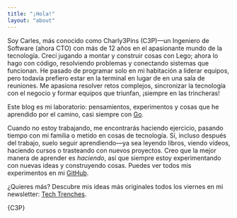 ```yaml
---
title: "¡Hola!"
layout: "about"
---
```


Soy Carles, más conocido como Charly3Pins (C3P)—un Ingeniero de Software (ahora CTO) con más de 12 años en el apasionante mundo de la tecnología.
Crecí jugando a montar y construir cosas con Lego; ahora lo hago con código, resolviendo problemas y conectando sistemas que funcionan.
He pasado de programar solo en mi habitación a liderar equipos, pero todavía prefiero estar en la terminal en lugar de en una sala de reuniones.
Me apasiona resolver retos complejos, sincronizar la tecnología con el negocio y formar equipos que triunfan, ¡siempre en las trincheras!

Este blog es mi laboratorio: pensamientos, experimentos y cosas que he aprendido por el camino, casi siempre con [Go](https://go.dev/).

Cuando no estoy trabajando, me encontrarás haciendo ejercicio, pasando tiempo con mi familia o metido en cosas de tecnología.
Sí, incluso después del trabajo, suelo seguir aprendiendo—ya sea leyendo libros, viendo vídeos, haciendo cursos o trasteando con nuevos proyectos.
Creo que la mejor manera de aprender es _haciendo_, así que siempre estoy experimentando con nuevas ideas y construyendo cosas.
Puedes ver todos mis experimentos en mi [GitHub](https://github.com/charly3pins).

¿Quieres más? Descubre mis ideas más originales todos los viernes en mi newsletter: [Tech Trenches](https://techtrenches.substack.com).

{C3P}
